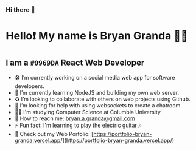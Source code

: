### Hi there 👋

<!--
**bryan-granda/bryan-granda** is a ✨ _special_ ✨ repository because its `README.md` (this file) appears on your GitHub profile.

Here are some ideas to get you started:

- 🔭 I’m currently working on ...
- 🌱 I’m currently learning ...
- 👯 I’m looking to collaborate on ...
- 🤔 I’m looking for help with ...
- 💬 Ask me about ...
- 📫 How to reach me: ...
- 😄 Pronouns: ...
- ⚡ Fun fact: ...
-->

# Hello❗ My name is Bryan Granda 🧑🏻
## I am a `#0969DA` React Web Developer

- 🛠️ I’m currently working on a social media web app for software developers.
- 🧠 I’m currently learning NodeJS and building my own web server.
- ♻️ I’m looking to collaborate with others on web projects using Github.
- 💭 I’m looking for help with using websockets to create a chatroom.
- 👩‍💻 I'm studying Computer Science at Columbia University.
- 📧 How to reach me: [bryan.a.granda@gmail.com](bryan.a.granda@gmail.com)
- ⚡ Fun fact: I'm learning to play the electric guitar 🎶
- 🫴 Check out my Web Porfolio: [https://portfolio-bryan-granda.vercel.app/](https://portfolio-bryan-granda.vercel.app/)
